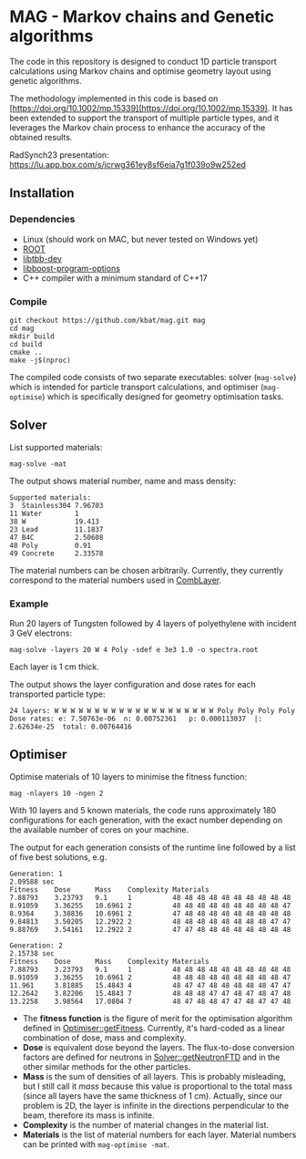 # MAG - Markov chains and Genetic algorithms

The code in this repository is designed to conduct 1D particle
transport calculations using Markov chains and optimise geometry
layout using genetic algorithms.

The methodology implemented in this code is based on
[https://doi.org/10.1002/mp.15339](https://doi.org/10.1002/mp.15339).
It has been extended to support the transport of multiple particle
types, and it leverages the Markov chain process to enhance the accuracy
of the obtained results.

RadSynch23 presentation:
https://lu.app.box.com/s/jcrwg361ey8sf6eia7g1f039o9w252ed

## Installation

### Dependencies
* Linux (should work on MAC, but never tested on Windows yet)
* [ROOT](https://root.cern)
* [libtbb-dev](https://en.wikipedia.org/wiki/Threading_Building_Blocks)
* [libboost-program-options](https://www.boost.org/doc/libs/1_63_0/doc/html/program_options.html)
* C++ compiler with a minimum standard of C++17

### Compile
```
git checkout https://github.com/kbat/mag.git mag
cd mag
mkdir build
cd build
cmake ..
make -j$(nproc)
```

The compiled code consists of two separate executables: solver
(`mag-solve`) which is intended for particle transport calculations,
and optimiser (`mag-optimise`) which is specifically designed for
geometry optimisation tasks.

## Solver

List supported materials:
```
mag-solve -mat
```
The output shows material number, name and mass density:
```
Supported materials:
3  Stainless304 7.96703
11 Water        1
38 W            19.413
23 Lead         11.1837
47 B4C          2.50608
48 Poly         0.91
49 Concrete     2.33578
```

The material numbers can be chosen arbitrarily. Currently, they
currently correspond to the material numbers used in
[CombLayer](https://github.com/sansell/comblayer).


### Example

Run 20 layers of Tungsten followed by 4 layers of polyethylene with incident 3 GeV electrons:

```mag-solve -layers 20 W 4 Poly -sdef e 3e3 1.0 -o spectra.root```

Each layer is 1 cm thick.

The output shows the layer configuration and dose rates for each transported particle type:
```
24 layers: W W W W W W W W W W W W W W W W W W W W Poly Poly Poly Poly
Dose rates: e: 7.50763e-06  n: 0.00752361   p: 0.000113037  |: 2.62634e-25  total: 0.00764416
```

## Optimiser

Optimise materials of 10 layers to minimise the fitness function:

```mag -nlayers 10 -ngen 2```

With 10 layers and 5 known materials, the code runs approximately 180 configurations for each generation,
with the exact number depending on the available number of cores on your machine.

The output for each generation consists of the runtime line followed
by a list of five best solutions, e.g.

```
Generation: 1
2.09588 sec
Fitness    Dose      Mass    Complexity Materials
7.88793    3.23793   9.1     1          48 48 48 48 48 48 48 48 48 48
8.91059    3.36255   10.6961 2          48 48 48 48 48 48 48 48 48 47
8.9364     3.38836   10.6961 2          47 48 48 48 48 48 48 48 48 48
9.84813    3.50205   12.2922 2          48 48 48 48 48 48 48 48 47 47
9.88769    3.54161   12.2922 2          47 47 48 48 48 48 48 48 48 48

Generation: 2
2.15738 sec
Fitness    Dose      Mass    Complexity Materials
7.88793    3.23793   9.1     1          48 48 48 48 48 48 48 48 48 48
8.91059    3.36255   10.6961 2          48 48 48 48 48 48 48 48 48 47
11.961     3.81885   15.4843 4          48 47 47 48 48 48 48 48 47 47
12.2642    3.82206   15.4843 7          48 48 48 47 47 48 47 48 47 48
13.2258    3.98564   17.0804 7          48 47 48 48 47 47 48 47 47 48
```

* The **fitness function** is the figure of merit for the optimisation
  algorithm defined in
  [Optimiser::getFitness](https://github.com/kbat/mag/blob/master/src/Optimiser.cxx). Currently,
  it's hard-coded as a linear combination of dose, mass and
  complexity.
* **Dose** is equivalent dose beyond the layers. The flux-to-dose
 conversion factors are defined for neutrons in
 [Solver::getNeutronFTD](https://github.com/kbat/mag/blob/master/src/Solver.cxx)
 and in the other similar methods for the other particles.
* **Mass** is the sum of densities of all layers. This is probably
  misleading, but I still call it *mass* because this value is
  proportional to the total mass (since all layers have the same
  thickness of 1 cm).  Actually, since our problem is 2D, the layer is
  infinite in the directions perpendicular to the beam, therefore its
  mass is infinite.
* **Complexity** is the number of material changes in the material list.
* **Materials** is the list of material numbers for each layer. Material numbers can be printed with ``mag-optimise -mat``.
